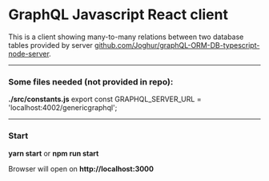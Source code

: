 # GraphQL Javascript React client
This is a client showing many-to-many relations between two database tables provided by server [github.com/Joghur/graphQL-ORM-DB-typescript-node-server](https://github.com/Joghur/graphQL-ORM-DB-typescript-node-server).

---

### Some files needed (not provided in repo):

**./src/constants.js**
    export const GRAPHQL_SERVER_URL = 'localhost:4002/genericgraphql';

---
### Start
**yarn start**
or
**npm run start**

Browser will open on **http://localhost:3000**
